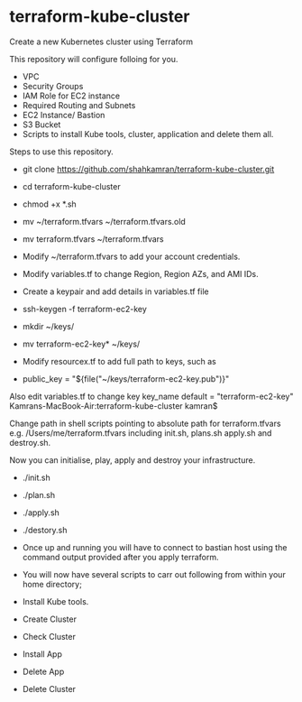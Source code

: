 # terraform-kube-cluster
Create a new Kubernetes cluster using Terraform

This repository will configure folloing for you.
* VPC
* Security Groups
* IAM Role for EC2 instance
* Required Routing and Subnets
* EC2 Instance/ Bastion
* S3 Bucket
* Scripts to install Kube tools, cluster, application and delete them all.

Steps to use this repository.

* git clone https://github.com/shahkamran/terraform-kube-cluster.git
* cd terraform-kube-cluster
* chmod +x *.sh

* mv ~/terraform.tfvars ~/terraform.tfvars.old
* mv terraform.tfvars ~/terraform.tfvars
* Modify ~/terraform.tfvars to add your account credentials.
* Modify variables.tf to change Region, Region AZs, and AMI IDs.

* Create a keypair and add details in variables.tf file
* ssh-keygen -f terraform-ec2-key
* mkdir ~/keys/
* mv terraform-ec2-key* ~/keys/
* Modify resourcex.tf to add full path to keys, such as
- public_key = "${file("~/keys/terraform-ec2-key.pub")}"

Also edit variables.tf to change key key_name
default = "terraform-ec2-key"
Kamrans-MacBook-Air:terraform-kube-cluster kamran$ 


Change path in shell scripts pointing to absolute path for terraform.tfvars e.g. /Users/me/terraform.tfvars including init.sh, plans.sh apply.sh and destroy.sh.

Now you can initialise, play, apply and destroy your infrastructure.
* ./init.sh
* ./plan.sh
* ./apply.sh
* ./destory.sh


* Once up and running you will have to connect to bastian host using the command output provided after you apply terraform.
* You will now have several scripts to carr out following from within your home directory;
* Install Kube tools.
* Create Cluster
* Check Cluster
* Install App
* Delete App
* Delete Cluster
